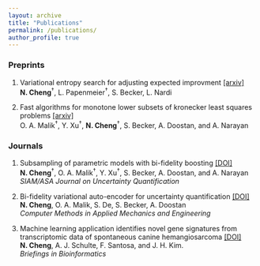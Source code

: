 ```yaml
---
layout: archive
title: "Publications"
permalink: /publications/
author_profile: true
---
```

### Preprints
1. Variational entropy search for adjusting expected improvment [\[arxiv\]](https://arxiv.org/abs/2402.11345)<br>
**N. Cheng**<sup>†</sup>, L. Papenmeier<sup>†</sup>, S. Becker, L. Nardi<br>

2. Fast algorithms for monotone lower subsets of kronecker least squares problems [\[arxiv\]](https://arxiv.org/abs/2209.05662)<br>
O. A. Malik<sup>†</sup>, Y. Xu<sup>†</sup>, **N. Cheng**<sup>†</sup>, S. Becker, A. Doostan, and A. Narayan<br>

### Journals
1. Subsampling of parametric models with bi-fidelity boosting [\[DOI\]](https://doi.org/10.1137/22M1524989)<br>
**N. Cheng**<sup>†</sup>, O. A. Malik<sup>†</sup>, Y. Xu<sup>†</sup>, S. Becker, A. Doostan, and A. Narayan<br>
*SIAM/ASA Journal on Uncertainty Quantification*<br>

2. Bi-fidelity variational auto-encoder for uncertainty quantification [\[DOI\]](https://doi.org/10.1016/j.cma.2024.116793)<br>
**N. Cheng**, O. A. Malik, S. De, S. Becker, A. Doostan<br>
*Computer Methods in Applied Mechanics and Engineering*

3. Machine learning application identifies novel gene signatures from transcriptomic data of spontaneous canine hemangiosarcoma [\[DOI\]](https://doi.org/10.1093/bib/bbaa252)<br>
**N. Cheng**, A. J. Schulte, F. Santosa, and J. H. Kim.<br>
*Briefings in Bioinformatics*
